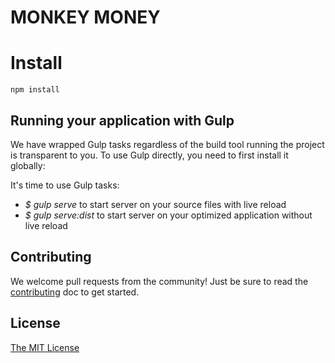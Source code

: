 # MONKEY MONEY

# Install

```
npm install
```

## Running your application with Gulp

We have wrapped Gulp tasks regardless of the build tool running the project is transparent to you.
To use Gulp directly, you need to first install it globally:

It's time to use Gulp tasks:
- *$ gulp serve* to start server on your source files with live reload
- *$ gulp serve:dist* to start server on your optimized application without live reload

## Contributing
We welcome pull requests from the community! Just be sure to read the [contributing]() doc to get started.

## License
[The MIT License](LICENSE.md)
